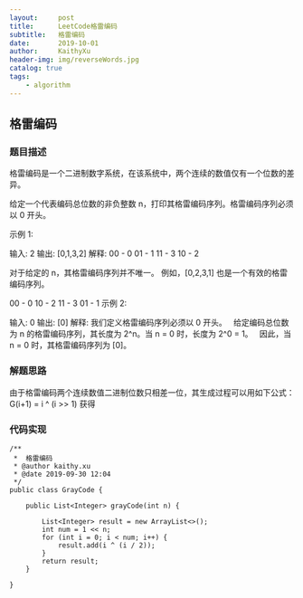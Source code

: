 ```yaml
---
layout:     post
title:      LeetCode格雷编码
subtitle:   格雷编码
date:       2019-10-01
author:     KaithyXu
header-img: img/reverseWords.jpg
catalog: true
tags:
    - algorithm
---
```

## 格雷编码


### 题目描述

格雷编码是一个二进制数字系统，在该系统中，两个连续的数值仅有一个位数的差异。

给定一个代表编码总位数的非负整数 n，打印其格雷编码序列。格雷编码序列必须以 0 开头。

示例 1:

输入: 2
输出: [0,1,3,2]
解释:
00 - 0
01 - 1
11 - 3
10 - 2

对于给定的 n，其格雷编码序列并不唯一。
例如，[0,2,3,1] 也是一个有效的格雷编码序列。

00 - 0
10 - 2
11 - 3
01 - 1
示例 2:

输入: 0
输出: [0]
解释: 我们定义格雷编码序列必须以 0 开头。
     给定编码总位数为 n 的格雷编码序列，其长度为 2^n。当 n = 0 时，长度为 2^0 = 1。
     因此，当 n = 0 时，其格雷编码序列为 [0]。

### 解题思路

 由于格雷编码两个连续数值二进制位数只相差一位，其生成过程可以用如下公式：
         G(i+1) = i ^ (i >> 1)
 获得 

### 代码实现

```
/**
 *  格雷编码
 * @author kaithy.xu
 * @date 2019-09-30 12:04
 */
public class GrayCode {

    public List<Integer> grayCode(int n) {

        List<Integer> result = new ArrayList<>();
        int num = 1 << n;
        for (int i = 0; i < num; i++) {
            result.add(i ^ (i / 2));
        }
        return result;
    }

}

```

